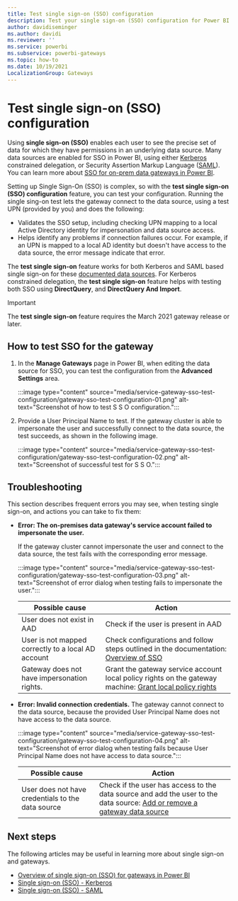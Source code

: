 ```yaml
---
title: Test single sign-on (SSO) configuration
description: Test your single sign-on (SSO) configuration for Power BI gateways.
author: davidiseminger
ms.author: davidi
ms.reviewer: ''
ms.service: powerbi
ms.subservice: powerbi-gateways
ms.topic: how-to
ms.date: 10/19/2021
LocalizationGroup: Gateways
---
```


# Test single sign-on (SSO) configuration

Using **single sign-on (SSO)** enables each user to see the precise set of data for which they have permissions in an underlying data source. Many data sources are enabled for SSO in Power BI, using either [Kerberos](service-gateway-sso-kerberos.md) constrained delegation, or Security Assertion Markup Language ([SAML](service-gateway-sso-saml.md)). You can learn more about [SSO for on-prem data gateways in Power BI](service-gateway-sso-overview.md).

Setting up Single Sign-On (SSO) is complex, so with the **test single sign-on (SSO) configuration** feature, you can test your configuration. Running the single sing-on test lets the gateway connect to the data source, using a test UPN (provided by you) and does the following:

* Validates the SSO setup, including checking UPN mapping to a local Active Directory identity for impersonation and data source access.
* Helps identify any problems if connection failures occur. For example, if an UPN is mapped to a local AD identity but doesn't have access to the data source, the error message indicate that error.

The **test single sign-on** feature works for both Kerberos and SAML based single sign-on for these [documented data sources](service-gateway-sso-overview.md). For Kerberos constrained delegation, the **test single sign-on** feature helps with testing both SSO using **DirectQuery**, and **DirectQuery And Import**.

> [!IMPORTANT]
> The **test single sign-on** feature requires the March 2021 gateway release or later.


## How to test SSO for the gateway

1. In the **Manage Gateways** page in Power BI, when editing the data source for SSO, you can test the configuration from the **Advanced Settings** area.

    :::image type="content" source="media/service-gateway-sso-test-configuration/gateway-sso-test-configuration-01.png" alt-text="Screenshot of how to test S S O configuration.":::

2. Provide a User Principal Name to test. If the gateway cluster is able to impersonate the user and successfully connect to the data source, the test succeeds, as shown in the following image.

    :::image type="content" source="media/service-gateway-sso-test-configuration/gateway-sso-test-configuration-02.png" alt-text="Screenshot of successful test for S S O.":::

## Troubleshooting

This section describes frequent errors you may see, when testing single sign-on, and actions you can take to fix them:

* **Error: The on-premises data gateway's service account failed to impersonate the user.**

    If the gateway cluster cannot impersonate the user and connect to the data source, the test fails with the corresponding error message.

    :::image type="content" source="media/service-gateway-sso-test-configuration/gateway-sso-test-configuration-03.png" alt-text="Screenshot of error dialog when testing fails to impersonate the user.":::

    | Possible cause | Action |
    | --- | --- |
    | User does not exist in AAD | Check if the user is present in AAD |
    | User is not mapped correctly to a local AD account | Check configurations and follow steps outlined in the documentation: [Overview of SSO](service-gateway-sso-overview.md) |
    | Gateway does not have impersonation rights. | Grant the gateway service account local policy rights on the gateway machine: [Grant local policy rights](service-gateway-sso-kerberos.md#grant-the-gateway-service-account-local-policy-rights-on-the-gateway-machine)  |

* **Error: Invalid connection credentials.**
The gateway cannot connect to the data source, because the provided User Principal Name does not have access to the data source.

    :::image type="content" source="media/service-gateway-sso-test-configuration/gateway-sso-test-configuration-04.png" alt-text="Screenshot of error dialog when testing fails because User Principal Name does not have access to data source.":::


    | Possible cause | Action |
    | --- | --- |
    | User does not have credentials to the data source | Check if the user has access to the data source and add the user to the data source: [Add or remove a gateway data source](service-gateway-data-sources.md#manage-users)  |
    
## Next steps

The following articles may be useful in learning more about single sign-on and gateways.

* [Overview of single sign-on (SSO) for gateways in Power BI](service-gateway-sso-overview.md)
* [Single sign-on (SSO) - Kerberos](service-gateway-sso-kerberos.md)
* [Single sign-on (SSO) - SAML](service-gateway-sso-saml.md)
